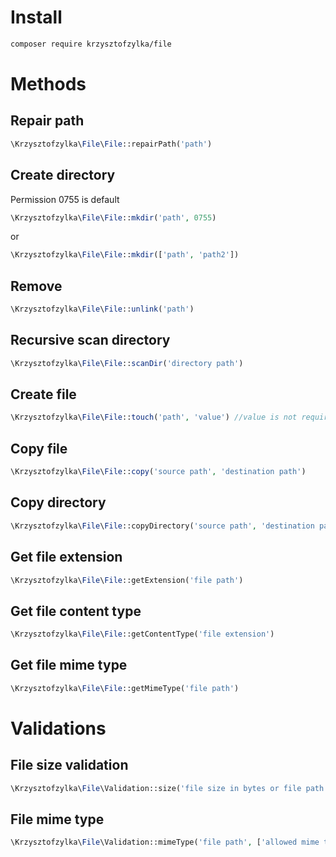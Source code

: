 # Install
```bash
composer require krzysztofzylka/file
```

# Methods
## Repair path
```php
\Krzysztofzylka\File\File::repairPath('path')
```
## Create directory
Permission 0755 is default
```php
\Krzysztofzylka\File\File::mkdir('path', 0755)
```
or
```php
\Krzysztofzylka\File\File::mkdir(['path', 'path2'])
```
## Remove
```php
\Krzysztofzylka\File\File::unlink('path')
```
## Recursive scan directory
```php
\Krzysztofzylka\File\File::scanDir('directory path')
```
## Create file
```php
\Krzysztofzylka\File\File::touch('path', 'value') //value is not required
```
## Copy file
```php
\Krzysztofzylka\File\File::copy('source path', 'destination path')
```
## Copy directory
```php
\Krzysztofzylka\File\File::copyDirectory('source path', 'destination path');
```
## Get file extension
```php
\Krzysztofzylka\File\File::getExtension('file path')
```
## Get file content type
```php
\Krzysztofzylka\File\File::getContentType('file extension')
```
## Get file mime type
```php
\Krzysztofzylka\File\File::getMimeType('file path')
```

# Validations
## File size validation
```php
\Krzysztofzylka\File\Validation::size('file size in bytes or file path', 'allowed file size in mb')
```

## File mime type
```php
\Krzysztofzylka\File\Validation::mimeType('file path', ['allowed mime type list'])
```
